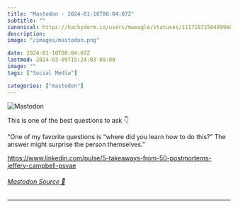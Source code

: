 ```yaml
---
title: "Mastodon - 2024-01-10T00:04:07Z"
subtitle: ""
canonical: https://hachyderm.io/users/mweagle/statuses/111728725048996816
description:
image: "/images/mastodon.png"

date: 2024-01-10T00:04:07Z
lastmod: 2024-03-09T15:24:03-08:00
image: ""
tags: ["Social Media"]

categories: ["mastodon"]
---
```

![Mastodon](/images/mastodon.png)

<p>This is one of the best questions to ask 👇</p><p>&quot;One of my favorite questions is “where did you learn how to do this?” The answer might surprise the person themselves.”</p><p><a href="https://www.linkedin.com/pulse/5-takeaways-from-50-postmortems-jeffery-campbell-psvae" target="_blank" rel="nofollow noopener noreferrer" translate="no"><span class="invisible">https://www.</span><span class="ellipsis">linkedin.com/pulse/5-takeaways</span><span class="invisible">-from-50-postmortems-jeffery-campbell-psvae</span></a></p>


###### [Mastodon Source 🐘](https://hachyderm.io/@mweagle/111728725048996816)

___
